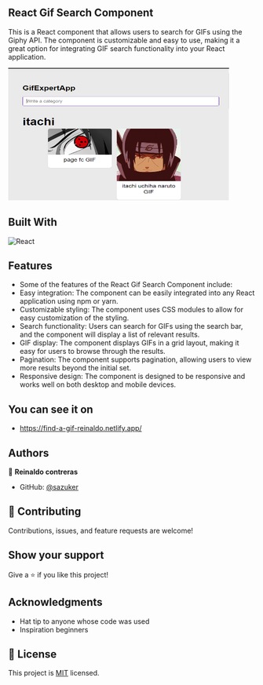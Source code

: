 ## React Gif Search Component

This is a React component that allows users to search for GIFs using the Giphy API. The component is customizable and easy to use, making it a great option for integrating GIF search functionality into your React application.

<img src="pic.png" alt="React" width="450" height="270">

## Built With

<img src="https://github.com/sazukeR/devicon/blob/master/icons/react/react-original.svg" alt="React" width="50" height="50">

## Features

- Some of the features of the React Gif Search Component include:
- Easy integration: The component can be easily integrated into any React application using npm or yarn.
- Customizable styling: The component uses CSS modules to allow for easy customization of the styling.
- Search functionality: Users can search for GIFs using the search bar, and the component will display a list of relevant results.
- GIF display: The component displays GIFs in a grid layout, making it easy for users to browse through the results.
- Pagination: The component supports pagination, allowing users to view more results beyond the initial set.
- Responsive design: The component is designed to be responsive and works well on both desktop and mobile devices.

## You can see it on

- https://find-a-gif-reinaldo.netlify.app/

## Authors

👤 **Reinaldo contreras**

- GitHub: [@sazuker](https://github.com/sazukeR)

## 🤝 Contributing

Contributions, issues, and feature requests are welcome!

## Show your support

Give a ⭐️ if you like this project!

## Acknowledgments

- Hat tip to anyone whose code was used
- Inspiration beginners

## 📝 License

This project is [MIT](./MIT.md) licensed.